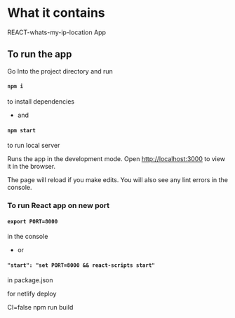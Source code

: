 # What it contains

REACT-whats-my-ip-location App

## To run the app

Go Into the project directory and run

#### `npm i `

to install dependencies

- and

#### `npm start`

to run local server

Runs the app in the development mode.
Open [http://localhost:3000](http://localhost:3000) to view it in the browser.

The page will reload if you make edits.
You will also see any lint errors in the console.

### To run React app on new port

#### `export PORT=8000`

in the console

- or

#### `"start": "set PORT=8000 && react-scripts start"`

in package.json

for netlify deploy

CI=false npm run build

